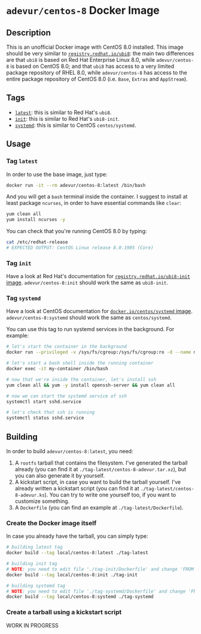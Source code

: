 # `adevur/centos-8` Docker Image

## Description
This is an unofficial Docker image with CentOS 8.0 installed. This image should be very similar to [`registry.redhat.io/ubi8`](https://access.redhat.com/containers/?tab=overview#/registry.access.redhat.com/ubi8): the main two differences are that `ubi8` is based on Red Hat Enterprise Linux 8.0, while `adevur/centos-8` is based on CentOS 8.0; and that `ubi8` has access to a very limited package repository of RHEL 8.0, while `adevur/centos-8` has access to the entire package repository of CentOS 8.0 (i.e. `Base`, `Extras` and `AppStream`).

## Tags
- [`latest`](https://github.com/adevur/docker-centos-8/blob/master/tag-latest/Dockerfile): this is similar to Red Hat's `ubi8`.
- [`init`](https://github.com/adevur/docker-centos-8/blob/master/tag-init/Dockerfile): this is similar to Red Hat's `ubi8-init`.
- [`systemd`](https://github.com/adevur/docker-centos-8/blob/master/tag-systemd/Dockerfile): this is similar to CentOS `centos/systemd`.

## Usage

### Tag `latest`
In order to use the base image, just type:
```sh
docker run -it --rm adevur/centos-8:latest /bin/bash
```

And you will get a `bash` terminal inside the container. I suggest to install at least package `ncurses`, in order to have essential commands like `clear`:
```sh
yum clean all
yum install ncurses -y
```

You can check that you're running CentOS 8.0 by typing:
```sh
cat /etc/redhat-release
# EXPECTED OUTPUT: CentOS Linux release 8.0.1905 (Core)
```

### Tag `init`
Have a look at Red Hat's documentation for [`registry.redhat.io/ubi8-init` image](https://access.redhat.com/containers/?tab=overview#/registry.access.redhat.com/ubi8-init). `adevur/centos-8:init` should work the same as `ubi8-init`.

### Tag `systemd`
Have a look at CentOS documentation for [`docker.io/centos/systemd` image](https://github.com/CentOS/CentOS-Dockerfiles/tree/master/systemd/centos7). `adevur/centos-8:systemd` should work the same as `centos/systemd`.

You can use this tag to run systemd services in the background. For example:
```sh
# let's start the container in the background
docker run --privileged -v /sys/fs/cgroup:/sys/fs/cgroup:ro -d --name my-container adevur/centos-8:systemd

# let's start a bash shell inside the running container
docker exec -it my-container /bin/bash

# now that we're inside the container, let's install ssh
yum clean all && yum -y install openssh-server && yum clean all

# now we can start the systemd service of ssh
systemctl start sshd.service

# let's check that ssh is running
systemctl status sshd.service
```

## Building
In order to build `adevur/centos-8:latest`, you need:
1) A `rootfs` tarball that contains the filesystem. I've generated the tarball already (you can find it at `./tag-latest/centos-8-adevur.tar.xz`), but you can also generate it by yourself.
2) A kickstart script, in case you want to build the tarball yourself. I've already written a kickstart script (you can find it at `./tag-latest/centos-8-adevur.ks`). You can try to write one yourself too, if you want to customize something.
3) A `Dockerfile` (you can find an example at `./tag-latest/Dockerfile`).

### Create the Docker image itself
In case you already have the tarball, you can simply type:
```sh
# building latest tag
docker build --tag local/centos-8:latest ./tag-latest

# building init tag
# NOTE: you need to edit file './tag-init/Dockerfile' and change 'FROM adevur/centos-8:latest' to 'FROM local/centos-8:latest'
docker build --tag local/centos-8:init ./tag-init

# building systemd tag
# NOTE: you need to edit file './tag-systemd/Dockerfile' and change 'FROM adevur/centos-8:latest' to 'FROM local/centos-8:latest'
docker build --tag local/centos-8:systemd ./tag-systemd
```

### Create a tarball using a kickstart script
WORK IN PROGRESS
